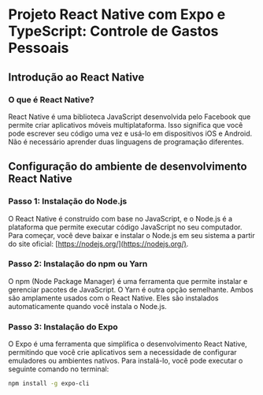 # Projeto React Native com Expo e TypeScript: Controle de Gastos Pessoais

## Introdução ao React Native

### O que é React Native?

React Native é uma biblioteca JavaScript desenvolvida pelo Facebook que permite criar aplicativos móveis multiplataforma. Isso significa que você pode escrever seu código uma vez e usá-lo em dispositivos iOS e Android. Não é necessário aprender duas linguagens de programação diferentes.

## Configuração do ambiente de desenvolvimento React Native

### Passo 1: Instalação do Node.js

O React Native é construído com base no JavaScript, e o Node.js é a plataforma que permite executar código JavaScript no seu computador. Para começar, você deve baixar e instalar o Node.js em seu sistema a partir do site oficial: [https://nodejs.org/](https://nodejs.org/).

### Passo 2: Instalação do npm ou Yarn

O npm (Node Package Manager) é uma ferramenta que permite instalar e gerenciar pacotes de JavaScript. O Yarn é outra opção semelhante. Ambos são amplamente usados com o React Native. Eles são instalados automaticamente quando você instala o Node.js.

### Passo 3: Instalação do Expo 

O Expo é uma ferramenta que simplifica o desenvolvimento React Native, permitindo que você crie aplicativos sem a necessidade de configurar emuladores ou ambientes nativos. Para instalá-lo, você pode executar o seguinte comando no terminal:

```bash
npm install -g expo-cli